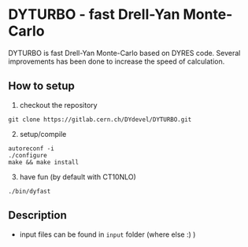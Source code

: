 # DYTURBO - fast Drell-Yan Monte-Carlo
DYTURBO is fast Drell-Yan Monte-Carlo based on DYRES code. Several improvements
has been done to increase the speed of calculation.

## How to setup
 1. checkout the repository
```
git clone https://gitlab.cern.ch/DYdevel/DYTURBO.git
```

 2. setup/compile
```
autoreconf -i
./configure
make && make install
```

 3. have fun (by default with CT10NLO)
```
./bin/dyfast
```

## Description
 - input files can be found in `input` folder (where else :) )


